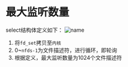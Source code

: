 # 最大监听数量
select结构体定义如下：
![name](https://gitee.com/xiao_yehua/pic/raw/master/image-20210225165740041.png)

1. 将`fd_set`拷贝至`内核`
2. 0~`nfds-1`为文件描述符，进行循环，即轮询
3. 根据定义，最大监听数量为1024个文件描述符

